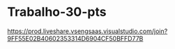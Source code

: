 # Trabalho-30-pts
https://prod.liveshare.vsengsaas.visualstudio.com/join?9FF55E02B40602353314D6904CF50BFFD77B

